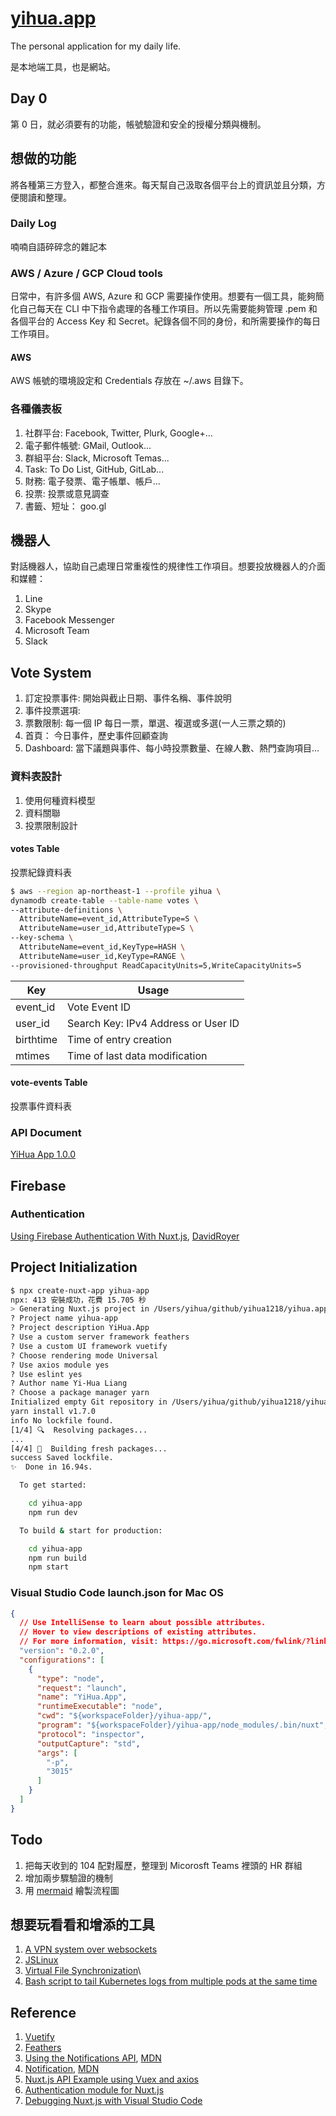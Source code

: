 # [yihua.app](https://yihua.app/)

The personal application for my daily life.

是本地端工具，也是網站。

## Day 0

第 0 日，就必須要有的功能，帳號驗證和安全的授權分類與機制。

## 想做的功能

將各種第三方登入，都整合進來。每天幫自己汲取各個平台上的資訊並且分類，方便閱讀和整理。

### Daily Log

喃喃自語碎碎念的雜記本

### AWS / Azure / GCP Cloud tools

日常中，有許多個 AWS, Azure 和 GCP 需要操作使用。想要有一個工具，能夠簡化自己每天在 CLI 中下指令處理的各種工作項目。所以先需要能夠管理 .pem 和各個平台的 Access Key 和 Secret。紀錄各個不同的身份，和所需要操作的每日工作項目。

#### AWS

AWS 帳號的環境設定和 Credentials 存放在 ~/.aws 目錄下。

### 各種儀表板

1. 社群平台: Facebook, Twitter, Plurk, Google+...
2. 電子郵件帳號: GMail, Outlook...
3. 群組平台: Slack, Microsoft Temas...
4. Task: To Do List, GitHub, GitLab...
5. 財務: 電子發票、電子帳單、帳戶...
6. 投票: 投票或意見調查
7. 書籤、短址： goo.gl

## 機器人

對話機器人，協助自己處理日常重複性的規律性工作項目。想要投放機器人的介面和媒體：

1. Line
2. Skype
3. Facebook Messenger
4. Microsoft Team
5. Slack

## Vote System

1. 訂定投票事件: 開始與截止日期、事件名稱、事件說明
2. 事件投票選項: 
3. 票數限制: 每一個 IP 每日一票，單選、複選或多選(一人三票之類的)
4. 首頁： 今日事件，歷史事件回顧查詢
5. Dashboard: 當下議題與事件、每小時投票數量、在線人數、熱門查詢項目...

### 資料表設計

1. 使用何種資料模型
2. 資料關聯
3. 投票限制設計

#### votes Table

投票紀錄資料表

``` bash
$ aws --region ap-northeast-1 --profile yihua \
dynamodb create-table --table-name votes \
--attribute-definitions \
  AttributeName=event_id,AttributeType=S \
  AttributeName=user_id,AttributeType=S \
--key-schema \
  AttributeName=event_id,KeyType=HASH \
  AttributeName=user_id,KeyType=RANGE \
--provisioned-throughput ReadCapacityUnits=5,WriteCapacityUnits=5
```

Key | Usage
-|-
event_id | Vote Event ID
user_id | Search Key: IPv4 Address or User ID
birthtime | Time of entry creation
mtimes | Time of last data modification

#### vote-events Table

投票事件資料表

### API Document

[YiHua App 1.0.0](https://app.swaggerhub.com/apis/yihua1218/yihua.app/1.0.0)

## Firebase

### Authentication

[Using Firebase Authentication With Nuxt.js](https://www.davidroyer.me/blog/using-firebase-authentication-with-nuxtjs), [DavidRoyer](https://www.davidroyer.me/)

## Project Initialization

``` bash
$ npx create-nuxt-app yihua-app
npx: 413 安裝成功，花費 15.705 秒
> Generating Nuxt.js project in /Users/yihua/github/yihua1218/yihua.app/yihua-app
? Project name yihua-app
? Project description YiHua.App
? Use a custom server framework feathers
? Use a custom UI framework vuetify
? Choose rendering mode Universal
? Use axios module yes
? Use eslint yes
? Author name Yi-Hua Liang
? Choose a package manager yarn
Initialized empty Git repository in /Users/yihua/github/yihua1218/yihua.app/yihua-app/.git/
yarn install v1.7.0
info No lockfile found.
[1/4] 🔍  Resolving packages...
...
[4/4] 📃  Building fresh packages...
success Saved lockfile.
✨  Done in 16.94s.

  To get started:

    cd yihua-app
    npm run dev

  To build & start for production:

    cd yihua-app
    npm run build
    npm start
```

### Visual Studio Code launch.json for Mac OS

``` json
{
  // Use IntelliSense to learn about possible attributes.
  // Hover to view descriptions of existing attributes.
  // For more information, visit: https://go.microsoft.com/fwlink/?linkid=830387
  "version": "0.2.0",
  "configurations": [
    {
      "type": "node",
      "request": "launch",
      "name": "YiHua.App",
      "runtimeExecutable": "node",
      "cwd": "${workspaceFolder}/yihua-app/",
      "program": "${workspaceFolder}/yihua-app/node_modules/.bin/nuxt",
      "protocol": "inspector",
      "outputCapture": "std",
      "args": [
        "-p",
        "3015"
      ]
    }
  ]
}
```

## Todo

1. 把每天收到的 104 配對履歷，整理到 Micorosft Teams 裡頭的 HR 群組
2. 增加兩步驟驗證的機制
3. 用 [mermaid](https://github.com/knsv/mermaid) 繪製流程圖

## 想要玩看看和增添的工具

1. [A VPN system over websockets](https://github.com/unbit/vpn-ws)
2. [JSLinux](https://bellard.org/jslinux/index.html)
3. [Virtual File Synchronization](https://vfsync.org/)\
4. [Bash script to tail Kubernetes logs from multiple pods at the same time](https://github.com/johanhaleby/kubetail)

## Reference

1. [Vuetify](https://vuetifyjs.com/en/)
2. [Feathers](https://feathersjs.com/)
1. [Using the Notifications API](https://developer.mozilla.org/en-US/docs/Web/API/Notifications_API/Using_the_Notifications_API), [MDN](https://developer.mozilla.org/en-US/)
2. [Notification](https://developer.mozilla.org/zh-TW/docs/Web/API/notification), [MDN](https://developer.mozilla.org/en-US/)
3. [Nuxt.js API Example using Vuex and axios](https://github.com/davidroyer/nuxt-api-example)
4. [Authentication module for Nuxt.js](https://github.com/nuxt-community/auth-module)
5. [Debugging Nuxt.js with Visual Studio Code](https://codeburst.io/debugging-nuxt-js-with-visual-studio-code-724920140b8f)